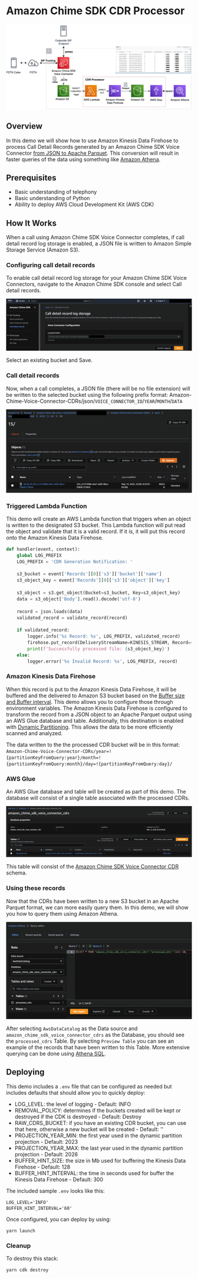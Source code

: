 # Amazon Chime SDK CDR Processor

![ArchitectureDiagram](images/ArchitectureDiagram.png)

## Overview

In this demo we will show how to use Amazon Kinesis Data Firehose to process Call Detail Records generated by an Amazon Chime SDK Voice Connector [from JSON to Apache Parquet](https://docs.aws.amazon.com/firehose/latest/dev/record-format-conversion.html). This conversion will result in faster queries of the data using something like [Amazon Athena](https://aws.amazon.com/athena/).

## Prerequisites

- Basic understanding of telephony
- Basic understanding of Python
- Ability to deploy AWS Cloud Development Kit (AWS CDK)

## How It Works

When a call using Amazon Chime SDK Voice Connector completes, if call detail record log storage is enabled, a JSON file is written to Amazon Simple Storage Service (Amazon S3).

### Configuring call detail records

To enable call detail record log storage for your Amazon Chime SDK Voice Connectors, navigate to the Amazon Chime SDK console and select Call detail records.

![EnableCallDetailRecords](images/EnableCDRs.png)

Select an existing bucket and Save.

### Call detail records

Now, when a call completes, a JSON file (there will be no file extension) will be written to the selected bucket using the following prefix format: Amazon-Chime-Voice-Connector-CDRs/json/`VOICE_CONNECTOR_ID`/`YEAR`/`MONTH`/`DATA`

![ExampleCDR](images/ExampleJSON.png)

### Triggered Lambda Function

This demo will create an AWS Lambda function that triggers when an object is written to the designated S3 bucket. This Lambda function will put read the object and validate that it is a valid record. If it is, it will put this record onto the Amazon Kinesis Data Firehose.

```python
def handler(event, context):
    global LOG_PREFIX
    LOG_PREFIX = 'CDR Generation Notification: '

    s3_bucket = event['Records'][0]['s3']['bucket']['name']
    s3_object_key = event['Records'][0]['s3']['object']['key']

    s3_object = s3.get_object(Bucket=s3_bucket, Key=s3_object_key)
    data = s3_object['Body'].read().decode('utf-8')

    record = json.loads(data)
    validated_record = validate_record(record)

    if validated_record:
        logger.info('%s Record: %s', LOG_PREFIX, validated_record)
        firehose.put_record(DeliveryStreamName=KINESIS_STREAM, Record={'Data': json.dumps(validated_record)})
        print(f'Successfully processed file: {s3_object_key}')
    else:
        logger.error('%s Invalid Record: %s', LOG_PREFIX, record)
```

### Amazon Kinesis Data Firehose

When this record is put to the Amazon Kinesis Data Firehose, it will be buffered and the delivered to Amazon S3 bucket based on the [Buffer size and Buffer interval](https://docs.aws.amazon.com/firehose/latest/dev/basic-deliver.html#frequency). This demo allows you to configure those through environment variables. The Amazon Kinesis Data Firehose is configured to transform the record from a JSON object to an Apache Parquet output using an AWS Glue database and table. Additionally, this destination is enabled with [Dynamic Partitioning](https://docs.aws.amazon.com/firehose/latest/dev/dynamic-partitioning.html). This allows the data to be more efficiently scanned and analyzed.

The data written to the the processed CDR bucket will be in this format: `Amazon-Chime-Voice-Connector-CDRs/year=!{partitionKeyFromQuery:year}/month=!{partitionKeyFromQuery:month}/day=!{partitionKeyFromQuery:day}/`

### AWS Glue

An AWS Glue database and table will be created as part of this demo. The database will consist of a single table associated with the processed CDRs.

![GlueDatabase](images/GlueDatabase.png)

This table will consist of the [Amazon Chime SDK Voice Connector CDR](https://docs.aws.amazon.com/chime-sdk/latest/dg/attributes.html) schema.

### Using these records

Now that the CDRs have been written to a new S3 bucket in an Apache Parquet format, we can more easily query them. In this demo, we will show you how to query them using Amazon Athena.

![Athena](images/AthenaQuery.png)

After selecting `AwsDataCatalog` as the Data source and `amazon_chime_sdk_voice_connector_cdrs` as the Database, you should see the `processed_cdrs` Table. By selecting `Preview Table` you can see an example of the records that have been written to this Table. More extensive querying can be done using [Athena SQL](https://docs.aws.amazon.com/athena/latest/ug/using-athena-sql.html).

## Deploying

This demo includes a `.env` file that can be configured as needed but includes defaults that should allow you to quickly deploy:

- LOG_LEVEL: the level of logging - Default: INFO
- REMOVAL_POLICY: determines if the buckets created will be kept or destroyed if the CDK is destroyed - Default: Destroy
- RAW_CDRS_BUCKET: if you have an existing CDR bucket, you can use that here, otherwise a new bucket will be created - Default: ''
- PROJECTION_YEAR_MIN: the first year used in the dynamic partition projection - Default: 2023
- PROJECTION_YEAR_MAX: the last year used in the dynamic partition projection - Default: 2026
- BUFFER_HINT_SIZE: the size in Mb used for buffering the Kinesis Data Firehose - Default: 128
- BUFFER_HINT_INTERVAL: the time in seconds used for buffer the Kinesis Data Firehose - Default: 300

The included sample `.env` looks like this:

```text
LOG_LEVEL='INFO'
BUFFER_HINT_INTERVAL='60'
```

Once configured, you can deploy by using:

```
yarn launch
```

### Cleanup

To destroy this stack:

```
yarn cdk destroy
```

